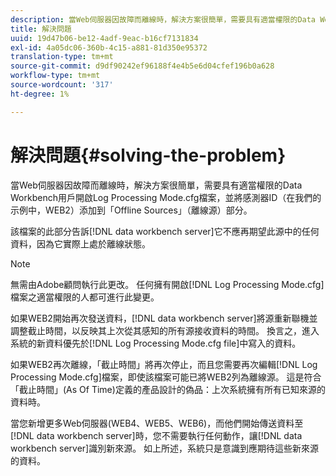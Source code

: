 ```yaml
---
description: 當Web伺服器因故障而離線時，解決方案很簡單，需要具有適當權限的Data Workbench用戶開啟Log Processing Mode.cfg檔案，並將感測器ID（在我們的示例中，WEB2）添加到「Offline Sources」（離線源）部分。
title: 解決問題
uuid: 19d47b06-be12-4adf-9eac-b16cf7131834
exl-id: 4a05dc06-360b-4c15-a881-81d350e95372
translation-type: tm+mt
source-git-commit: d9df90242ef96188f4e4b5e6d04cfef196b0a628
workflow-type: tm+mt
source-wordcount: '317'
ht-degree: 1%

---
```


# 解決問題{#solving-the-problem}

當Web伺服器因故障而離線時，解決方案很簡單，需要具有適當權限的Data Workbench用戶開啟Log Processing Mode.cfg檔案，並將感測器ID（在我們的示例中，WEB2）添加到「Offline Sources」（離線源）部分。

該檔案的此部分告訴[!DNL data workbench server]它不應再期望此源中的任何資料，因為它實際上處於離線狀態。

>[!NOTE]
>
>無需由Adobe顧問執行此更改。 任何擁有開啟[!DNL Log Processing Mode.cfg]檔案之適當權限的人都可進行此變更。

如果WEB2開始再次發送資料，[!DNL data workbench server]將源重新聯機並調整截止時間，以反映其上次從其感知的所有源接收資料的時間。 換言之，進入系統的新資料優先於[!DNL Log Processing Mode.cfg file]中寫入的資料。

如果WEB2再次離線，「截止時間」將再次停止，而且您需要再次編輯[!DNL Log Processing Mode.cfg]檔案，即使該檔案可能已將WEB2列為離線源。 這是符合「截止時間」(As Of Time)定義的產品設計的偽品：上次系統擁有所有已知來源的資料時。

當您新增更多Web伺服器(WEB4、WEB5、WEB6)，而他們開始傳送資料至[!DNL data workbench server]時，您不需要執行任何動作，讓[!DNL data workbench server]識別新來源。 如上所述，系統只是意識到應期待這些新來源的資料。
